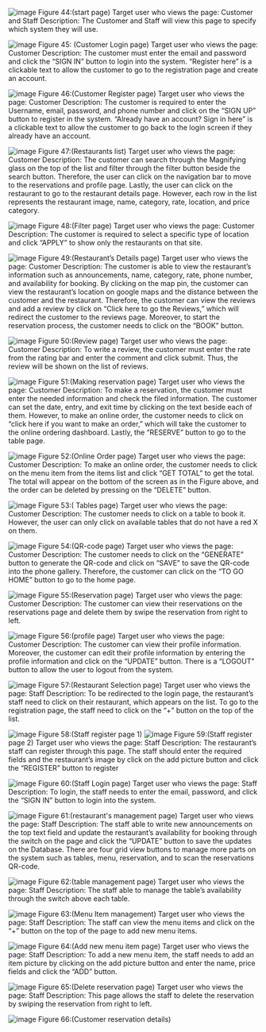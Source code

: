 
 ![image](https://user-images.githubusercontent.com/53852691/186566423-334fcbd7-2b8c-4bbe-a51c-78021a472aa3.png)
Figure 44:(start page)
Target user who views the page: Customer and Staff
Description: The Customer and Staff will view this page to specify which system they will use.

![image](https://user-images.githubusercontent.com/53852691/186566615-2a339e21-a29e-4483-b06d-82252684e9fc.png)
Figure 45: (Customer Login page)
Target user who views the page: Customer 
Description: The customer must enter the email and password and click the “SIGN IN” button to login into the system. “Register here” is a clickable text to allow the customer to go to the registration page and create an account.

 
![image](https://user-images.githubusercontent.com/53852691/186566644-454a0d33-730a-42d7-9834-0dac4b864d73.png)
Figure 46:(Customer Register page)
Target user who views the page: Customer 
Description: The customer is required to enter the Username, email, password, and phone number and click on the “SIGN UP” button to register in the system. “Already have an account? Sign in here” is a clickable text to allow the customer to go back to the login screen if they already have an account.
 
![image](https://user-images.githubusercontent.com/53852691/186566678-ec7ea789-f467-4d04-9918-233dbbc827be.png)
Figure 47:(Restaurants list)
Target user who views the page: Customer 
Description: The customer can search through the Magnifying glass on the top of the list and filter through the filter button beside the search button. Therefore, the user can click on the navigation bar to move to the reservations and profile page. Lastly, the user can click on the restaurant to go to the restaurant details page. However, each row in the list represents the restaurant image, name, category, rate, location, and price category.

![image](https://user-images.githubusercontent.com/53852691/186566704-97138479-0b94-4ed8-8817-602ff30b74ce.png)
Figure 48:(Filter page)
Target user who views the page: Customer 
Description: The customer is required to select a specific type of location and click “APPLY” to show only the restaurants on that site.



![image](https://user-images.githubusercontent.com/53852691/186566733-b95d1077-b596-4f42-938b-c52135c7b9a6.png)
Figure 49:(Restaurant’s Details page)
Target user who views the page: Customer 
Description: The customer is able to view the restaurant’s information such as announcements, name, category, rate, phone number, and availability for booking. By clicking on the map pin, the customer can view the restaurant’s location on google maps and the distance between the customer and the restaurant. Therefore, the customer can view the reviews and add a review by click on “Click here to go the Reviews,” which will redirect the customer to the reviews page. Moreover, to start the reservation process, the customer needs to click on the “BOOK” button.

![image](https://user-images.githubusercontent.com/53852691/186566756-64bffae1-acfa-4b50-afe0-2182ebe174e4.png)
Figure 50:(Review page)
Target user who views the page: Customer 
Description: To write a review, the customer must enter the rate from the rating bar and enter the comment and click submit. Thus, the review will be shown on the list of reviews.
 
![image](https://user-images.githubusercontent.com/53852691/186566787-c20891c3-991f-401a-baa3-f7f0ece031e8.png)
Figure 51:(Making reservation page)
Target user who views the page: Customer 
Description: To make a reservation, the customer must enter the needed information and check the filed information. The customer can set the date, entry, and exit time by clicking on the text beside each of them. However, to make an online order, the customer needs to click on “click here if you want to make an order,” which will take the customer to the online ordering dashboard. Lastly, the “RESERVE” button to go to the table page.

![image](https://user-images.githubusercontent.com/53852691/186566817-25c919db-2f79-4cca-8e36-14372aaea267.png)
Figure 52:(Online Order page)
Target user who views the page: Customer 
Description: To make an online order, the customer needs to click on the menu item from the items list and click “GET TOTAL” to get the total. The total will appear on the bottom of the screen as in the Figure above, and the order can be deleted by pressing on the “DELETE” button.

![image](https://user-images.githubusercontent.com/53852691/186566839-b2871d6b-f9e2-496f-b44a-e27ac1a99c4c.png)
Figure 53:( Tables page)
Target user who views the page: Customer 
Description: The customer needs to click on a table to book it. However, the user can only click on available tables that do not have a red X on them. 


![image](https://user-images.githubusercontent.com/53852691/186566876-27f6565b-3bf2-4879-a76e-5b803f69ac39.png)
Figure 54:(QR-code page)
Target user who views the page: Customer 
Description: The customer needs to click on the “GENERATE” button to generate the QR-code and click on “SAVE” to save the QR-code into the phone gallery. Therefore, the customer can click on the “TO GO HOME” button to go to the home page.

![image](https://user-images.githubusercontent.com/53852691/186566907-272420c0-a554-4454-ab6d-26cc75f06cf1.png)
Figure 55:(Reservation page)
Target user who views the page: Customer 
Description: The customer can view their reservations on the reservations page and delete them by swipe the reservation from right to left.

![image](https://user-images.githubusercontent.com/53852691/186566934-a3119736-a759-4887-80c9-30bc77a5eda8.png)
Figure 56:(profile page)
Target user who views the page: Customer 
Description: The customer can view their profile information. Moreover, the customer can edit their profile information by entering the profile information and click on the “UPDATE” button. There is a “LOGOUT” button to allow the user to logout from the system. 

![image](https://user-images.githubusercontent.com/53852691/186566962-c7e08d65-e4a9-47e0-96b0-349c31c9f06a.png)
Figure 57:(Restaurant Selection page)
Target user who views the page: Staff 
Description: To be redirected to the login page, the restaurant’s staff need to click on their restaurant, which appears on the list. To go to the registration page, the staff need to click on the “+” button on the top of the list.

![image](https://user-images.githubusercontent.com/53852691/186567015-3035c177-73e2-4707-87d9-c688a9c60d47.png)
Figure 58:(Staff register page 1)
![image](https://user-images.githubusercontent.com/53852691/186567021-cbcfb1b9-5022-42bf-ae84-b9f965302e9c.png)
Figure 59:(Staff register page 2)
Target user who views the page: Staff 
Description: The restaurant’s staff can register through this page. The staff should enter the required fields and the restaurant’s image by click on the add picture button and click the “REGISTER” button to register 
 
![image](https://user-images.githubusercontent.com/53852691/186567051-4ae46a09-2b60-4fa6-a601-74596156a554.png)
Figure 60:(Staff Login page)
Target user who views the page: Staff 
Description: To login, the staff needs to enter the email, password, and click the “SIGN IN” button to login into the system.


![image](https://user-images.githubusercontent.com/53852691/186567077-15d817d1-b478-4be2-bd92-51a054fa7681.png)
Figure 61:(restaurant's management page)
Target user who views the page: Staff 
Description: The staff able to write new announcements on the top text field and update the restaurant’s availability for booking through the switch on the page and click the “UPDATE” button to save the updates on the Database. There are four grid view buttons to manage more parts on the system such as tables, menu, reservation, and to scan the reservations QR-code.
 
![image](https://user-images.githubusercontent.com/53852691/186567118-16ca7126-c422-430b-8a7f-b0acba2b4ec7.png)
Figure 62:(table management page)
Target user who views the page: Staff 
Description: The staff able to manage the table’s availability through the switch above each table.

![image](https://user-images.githubusercontent.com/53852691/186567147-acdd7186-7e1a-4c97-b343-f1098aac5c93.png)
Figure 63:(Menu Item management)
Target user who views the page: Staff 
Description: The staff can view the menu items and click on the “+” button on the top of the page to add new menu items.
 
![image](https://user-images.githubusercontent.com/53852691/186567185-64ac9232-5749-4ddf-b687-8421653bdade.png)
Figure 64:(Add new menu item page)
Target user who views the page: Staff 
Description: To add a new menu item, the staff needs to add an item picture by clicking on the add picture button and enter the name, price fields and click the “ADD” button.
 
![image](https://user-images.githubusercontent.com/53852691/186567208-60a556bf-784a-465a-becd-3bc83c448a46.png)
Figure 65:(Delete reservation page)
Target user who views the page: Staff 
Description: This page allows the staff to delete the reservation by swiping the reservation from right to left. 

![image](https://user-images.githubusercontent.com/53852691/186567219-bc511edd-9788-4b19-a26c-e5d96c5fbb07.png)
Figure 66:(Customer reservation details)


